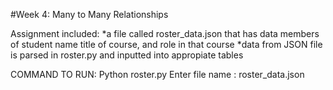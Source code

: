 #Week 4: Many to Many Relationships

Assignment included:
	*a file called roster_data.json that has data members of student name
	 title of course, and role in that course
	*data from JSON file is parsed in roster.py and inputted into appropiate	tables

COMMAND TO RUN:
	Python roster.py
		Enter file name : roster_data.json
